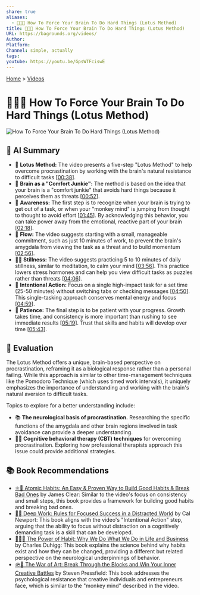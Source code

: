 ```yaml
---
share: true
aliases:
  - 🧠💪🧘 How To Force Your Brain To Do Hard Things (Lotus Method)
title: 🧠💪🧘 How To Force Your Brain To Do Hard Things (Lotus Method)
URL: https://bagrounds.org/videos/
Author:
Platform:
Channel: simple, actually
tags:
youtube: https://youtu.be/GpsWTFciswE
---
```

[Home](../index.md) > [Videos](./index.md)  
# 🧠💪🧘 How To Force Your Brain To Do Hard Things (Lotus Method)  
![How To Force Your Brain To Do Hard Things (Lotus Method)](https://youtu.be/GpsWTFciswE)  
  
## 🤖 AI Summary  
* 🧘 **Lotus Method:** The video presents a five-step "Lotus Method" to help overcome procrastination by working with the brain's natural resistance to difficult tasks \[[00:38](http://www.youtube.com/watch?v=GpsWTFciswE&t=38)].  
* 🧠 **Brain as a "Comfort Junkie":** The method is based on the idea that your brain is a "comfort junkie" that avoids hard things because it perceives them as threats \[[00:52](http://www.youtube.com/watch?v=GpsWTFciswE&t=52)].  
* 👀 **Awareness:** The first step is to recognize when your brain is trying to get out of a task, or when your "monkey mind" is jumping from thought to thought to avoid effort \[[01:45](http://www.youtube.com/watch?v=GpsWTFciswE&t=105)]. By acknowledging this behavior, you can take power away from the emotional, reactive part of your brain \[[02:18](http://www.youtube.com/watch?v=GpsWTFciswE&t=138)].  
* 🏃 **Flow:** The video suggests starting with a small, manageable commitment, such as just 10 minutes of work, to prevent the brain's amygdala from viewing the task as a threat and to build momentum \[[02:56](http://www.youtube.com/watch?v=GpsWTFciswE&t=176)].  
* 🧘‍♀️ **Stillness:** The video suggests practicing 5 to 10 minutes of daily stillness, similar to meditation, to calm your mind \[[03:56](http://www.youtube.com/watch?v=GpsWTFciswE&t=236)]. This practice lowers stress hormones and can help you view difficult tasks as puzzles rather than threats \[[04:06](http://www.youtube.com/watch?v=GpsWTFciswE&t=246)].  
* 🎯 **Intentional Action:** Focus on a single high-impact task for a set time (25-50 minutes) without switching tabs or checking messages \[[04:50](http://www.youtube.com/watch?v=GpsWTFciswE&t=290)]. This single-tasking approach conserves mental energy and focus \[[04:59](http://www.youtube.com/watch?v=GpsWTFciswE&t=299)].  
* 🌱 **Patience:** The final step is to be patient with your progress. Growth takes time, and consistency is more important than rushing to see immediate results \[[05:19](http://www.youtube.com/watch?v=GpsWTFciswE&t=319)]. Trust that skills and habits will develop over time \[[05:43](http://www.youtube.com/watch?v=GpsWTFciswE&t=343)].  
  
## 🤔 Evaluation  
  
The Lotus Method offers a unique, brain-based perspective on procrastination, reframing it as a biological response rather than a personal failing. While this approach is similar to other time-management techniques like the Pomodoro Technique (which uses timed work intervals), it uniquely emphasizes the importance of understanding and working with the brain's natural aversion to difficult tasks.  
  
Topics to explore for a better understanding include:  
* 📚 **The neurological basis of procrastination.** Researching the specific functions of the amygdala and other brain regions involved in task avoidance can provide a deeper understanding.  
* 👨‍🔬 **Cognitive behavioral therapy (CBT) techniques** for overcoming procrastination. Exploring how professional therapists approach this issue could provide additional strategies.  
  
## 📚 Book Recommendations  
  
* [⚛️🔄 Atomic Habits: An Easy & Proven Way to Build Good Habits & Break Bad Ones](../books/atomic-habits.md) by James Clear: Similar to the video's focus on consistency and small steps, this book provides a framework for building good habits and breaking bad ones.  
* [🤿💼 Deep Work: Rules for Focused Success in a Distracted World](../books/deep-work.md) by Cal Newport: This book aligns with the video's "Intentional Action" step, arguing that the ability to focus without distraction on a cognitively demanding task is a skill that can be developed.  
* [🔄🧠💪 The Power of Habit: Why We Do What We Do in Life and Business](../books/the-power-of-habit.md) by Charles Duhigg: This book explains the science behind why habits exist and how they can be changed, providing a different but related perspective on the neurological underpinnings of behavior.  
* [🪖🎨 The War of Art: Break Through the Blocks and Win Your Inner Creative Battles](../books/the-war-of-art.md) by Steven Pressfield: This book addresses the psychological resistance that creative individuals and entrepreneurs face, which is similar to the "monkey mind" described in the video.